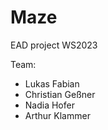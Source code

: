 # Maze
 EAD project WS2023
 
 Team:
- Lukas Fabian
- Christian Geßner
- Nadia Hofer
- Arthur Klammer
